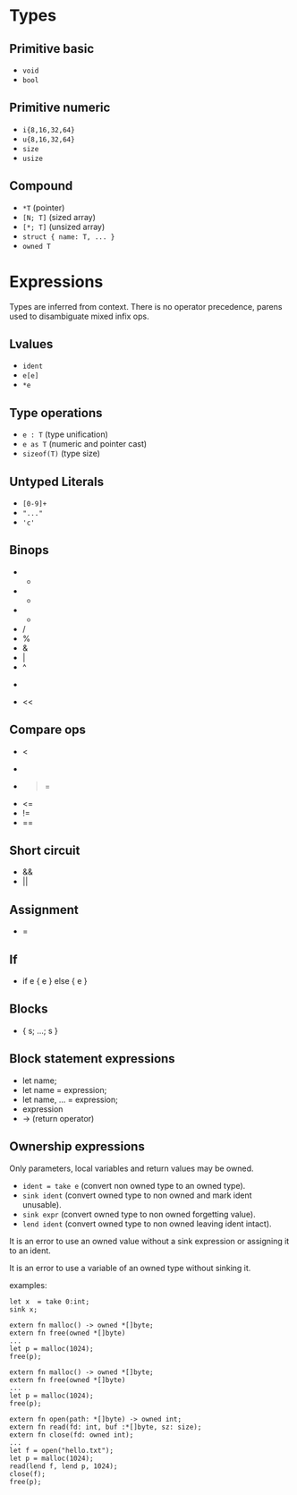 

# Types

## Primitive basic

- `void`
- `bool`

## Primitive numeric

- `i{8,16,32,64}`
- `u{8,16,32,64}`
- `size`
- `usize`

## Compound

- `*T` (pointer)
- `[N; T]` (sized array)
- `[*; T]` (unsized array)
- `struct { name: T, ... }`
- `owned T`

# Expressions

Types are inferred from context.
There is no operator precedence, parens used to disambiguate mixed infix ops.

## Lvalues

- `ident`
- `e[e]`
- `*e`

## Type operations

- `e : T` (type unification)
- `e as T` (numeric and pointer cast)
- `sizeof(T)` (type size)

## Untyped Literals

- `[0-9]+`
- `"..."`
- `'c'`

## Binops

- +
- -
- *
- /
- %
- &
- |
- ^
- >>
- <<

## Compare ops

- <
- >
- >=
- <=
- !=
- ==

## Short circuit

- && 
- ||

## Assignment

- =

## If 

- if e { e } else { e } 

## Blocks

- { s; ...; s }

## Block statement expressions

- let name;
- let name = expression;
- let name, ... = expression;
- expression 
- -> (return operator) 

## Ownership expressions

Only parameters, local variables and return values may be owned.

- `ident = take e` (convert non owned type to an owned type).
- `sink ident` (convert owned type to non owned and mark ident unusable).
- `sink expr` (convert owned type to non owned forgetting value).
- `lend ident` (convert owned type to non owned leaving ident intact).

It is an error to use an owned value without a sink expression or
assigning it to an ident.

It is an error to use a variable of an owned type without sinking it.

examples:
```
let x  = take 0:int;
sink x;
```

```
extern fn malloc() -> owned *[]byte;
extern fn free(owned *[]byte)
...
let p = malloc(1024);
free(p);
```

```
extern fn malloc() -> owned *[]byte;
extern fn free(owned *[]byte)
...
let p = malloc(1024);
free(p);
```

```
extern fn open(path: *[]byte) -> owned int;
extern fn read(fd: int, buf :*[]byte, sz: size);
extern fn close(fd: owned int);
...
let f = open("hello.txt");
let p = malloc(1024);
read(lend f, lend p, 1024);
close(f);
free(p);
```


